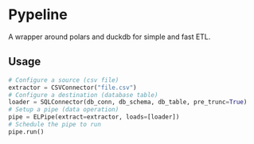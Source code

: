 # Pypeline

A wrapper around polars and duckdb for simple and fast ETL.

## Usage

```python
# Configure a source (csv file)
extractor = CSVConnector("file.csv")
# Configure a destination (database table)
loader = SQLConnector(db_conn, db_schema, db_table, pre_trunc=True)
# Setup a pipe (data operation)
pipe = ELPipe(extract=extractor, loads=[loader])
# Schedule the pipe to run
pipe.run()
```